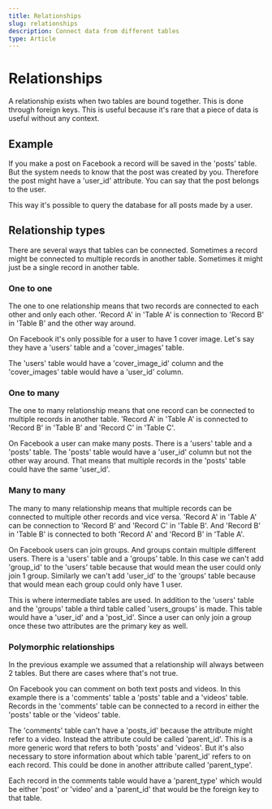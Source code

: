 ```yaml
---
title: Relationships
slug: relationships
description: Connect data from different tables
type: Article
---
```


# Relationships

A relationship exists when two tables are bound together. This is done through foreign keys. This is useful because it's rare that a piece of data is useful without any context.

## Example

If you make a post on Facebook a record will be saved in the 'posts' table. But the system needs to know that the post was created by you. Therefore the post might have a 'user_id' attribute. You can say that the post belongs to the user.

This way it's possible to query the database for all posts made by a user.

## Relationship types

There are several ways that tables can be connected. Sometimes a record might be connected to multiple records in another table. Sometimes it might just be a single record in another table.

### One to one

The one to one relationship means that two records are connected to each other and only each other. 'Record A' in 'Table A' is connection to 'Record B' in 'Table B' and the other way around.

On Facebook it's only possible for a user to have 1 cover image. Let's say they have a 'users' table and a 'cover_images' table.

The 'users' table would have a 'cover_image_id' column and the 'cover_images' table would have a 'user_id' column.

### One to many

The one to many relationship means that one record can be connected to multiple records in another table. 'Record A' in 'Table A' is connected to 'Record B' in 'Table B' and 'Record C' in 'Table C'.

On Facebook a user can make many posts. There is a 'users' table and a 'posts' table. The 'posts' table would have a 'user_id' column but not the other way around. That means that multiple records in the 'posts' table could have the same 'user_id'.

### Many to many

The many to many relationship means that multiple records can be connected to multiple other records and vice versa. 'Record A' in 'Table A' can be connection to 'Record B' and 'Record C' in 'Table B'. And 'Record B' in 'Table B' is connected to both 'Record A' and 'Record B' in 'Table A'.

On Facebook users can join groups. And groups contain multiple different users. There is a 'users' table and a 'groups' table. In this case we can't add 'group_id' to the 'users' table because that would mean the user could only join 1 group. Similarly we can't add 'user_id' to the 'groups' table because that would mean each group could only have 1 user.

This is where intermediate tables are used. In addition to the 'users' table and the 'groups' table a third table called 'users_groups' is made. This table would have a 'user_id' and a 'post_id'. Since a user can only join a group once these two attributes are the primary key as well.

### Polymorphic relationships

In the previous example we assumed that a relationship will always between 2 tables. But there are cases where that's not true.

On Facebook you can comment on both text posts and videos. In this example there is a 'comments' table a 'posts' table and a 'videos' table. Records in the 'comments' table can be connected to a record in either the 'posts' table or the 'videos' table.

The 'comments' table can't have a 'posts_id' because the attribute might refer to a video. Instead the attribute could be called 'parent_id'. This is a more generic word that refers to both 'posts' and 'videos'. But it's also necessary to store information about which table 'parent_id' refers to on each record. This could be done in another attribute called 'parent_type'.

Each record in the comments table would have a 'parent_type' which would be either 'post' or 'video' and a 'parent_id' that would be the foreign key to that table.
